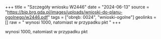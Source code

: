 +++
title = "Szczegóły wniosku W2446"
date = "2024-06-13"
source = "https://bip.brg.gda.pl/images/uploads/wnioski-do-planu-ogolnego/w2446.pdf"
tags = ["obręb: 0024", "wnioski-ogolne"]
geolinks = []
raw = " wynosi 1000, natomiast w przypadku pkt "
+++

 wynosi 1000, natomiast w przypadku pkt 


